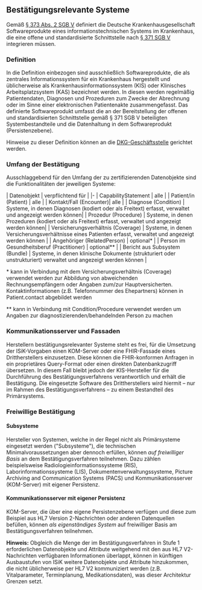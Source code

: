 ## Bestätigungsrelevante Systeme

Gemäß [§ 373 Abs. 2 SGB V](http://www.gesetze-im-internet.de/sgb_5/__373.html) definiert die Deutsche Krankenhausgesellschaft
Softwareprodukte eines informationstechnischen Systems im Krankenhaus, die eine offene und standardisierte Schnittstelle nach [§ 371 SGB V](http://www.gesetze-im-internet.de/sgb_5/__371.html)
integrieren müssen. 

### Definition
In die Definition einbezogen sind ausschließlich Softwareprodukte, die als zentrales
Informationssystem für ein Krankenhaus hergestellt und üblicherweise als
Krankenhausinformationssystem (KIS) oder Klinisches Arbeitsplatzsystem (KAS)
bezeichnet werden.
In diesen werden regelmäßig Patientendaten, Diagnosen und Prozeduren zum Zwecke der Abrechnung oder im Sinne einer elektronischen Patientenakte zusammengefasst.
Das definierte Softwareprodukt umfasst die an der
Bereitstellung der offenen und standardisierten Schnittstelle gemäß § 371 SGB V
beteiligten Systembestandteile und die Datenhaltung in dem Softwareprodukt (Persistenzebene).

Hinweise zu dieser Definition können an die [DKG-Geschäftsstelle](https://www.dkgev.de/dkg/verband-auf-einen-blick/geschaeftsstelle/) gerichtet werden.

### Umfang der Bestätigung
Ausschlaggebend für den Umfang der zu zertifizierenden Datenobjekte sind die Funktionalitäten der jeweiligen Systeme:

| Datenobjekt | verpflichtend für | 
|-
| CapabilityStatement | alle | 
| Patient/in (Patient) | alle |
| Kontakt/Fall (Encounter)| alle | 
| Diagnose (Condition) | Systeme, in denen Diagnosen (kodiert oder als Freitext) erfasst, verwaltet und angezeigt werden können|
| Prozedur (Procedure) | Systeme, in denen Prozeduren (kodiert oder als Freitext) erfasst, verwaltet und angezeigt werden können| 
| Versicherungsverhältnis (Coverage) | Systeme, in denen Versicherungsverhältnisse eines Patienten erfasst, verwaltet und angezeigt werden können | 
| Angehöriger (RelatedPerson) | optional* |
| Person im Gesundheitsberuf (Practitioner) | optional** |
| Bericht aus Subsystem (Bundle) | Systeme, in denen klinische Dokumente (strukturiert oder unstrukturiert) verwaltet und angezeigt werden können |

 \* kann in Verbindung mit dem Versicherungsverhältnis (Coverage) verwendet werden zur Abbildung von abweichenden Rechnungsempfängern oder Angaben zum/zur Hauptversicherten. Kontaktinformationen (z.B. Telefonnummer des Ehepartners) können in Patient.contact abgebildet werden
 
 \** kann in Verbindung mit Condition/Procedure verwendet werden um Angaben zur diagnostizierenden/behandelnden Person zu machen

### Kommunikationsserver und Fassaden
Herstellern bestätigungsrelevanter Systeme steht es frei, für die Umsetzung der ISiK-Vorgaben einen KOM-Server oder eine FHIR-Fassade eines Drittherstellers einzusetzen. Diese können die FHIR-konformen Anfragen in ein proprietäres Query-Format oder einen direkten Datenbankzugriff übersetzen. In diesem Fall bleibt jedoch der KIS-Hersteller für die Durchführung des Bestätigungsverfahrens verantwortlich und erhält die Bestätigung. Die eingesetzte Software des Drittherstellers wird hiermit – nur im Rahmen des Bestätigungsverfahrens – zu einem Bestandteil des Primärsystems.

### Freiwillige Bestätigung

#### Subsysteme
Hersteller von Systemen, welche in der Regel nicht als Primärsysteme eingesetzt werden ("Subsysteme"), die technischen Minimalvoraussetzungen aber dennoch erfüllen, können *auf freiwilliger Basis* an dem Bestätigungsverfahren teilnehmen. Dazu zählen beispielsweise Radiologieinformationssysteme (RIS), Laborinformationssysteme (LIS), Dokumentenverwaltungssysteme, Picture Archiving and Communication Systems (PACS) und Kommunikationsserver (KOM-Server) mit eigener Persistenz.


#### Kommunikationsserver mit eigener Persistenz
KOM-Server, die über eine eigene Persistenzebene verfügen und diese zum Beispiel aus HL7 Version 2-Nachrichten oder anderen Datenquellen befüllen, können *als eigenständiges System* auf freiwilliger Basis am Bestätigungsverfahren teilnehmen.

**Hinweis:** Obgleich die Menge der im Bestätigungsverfahren in Stufe 1 erforderlichen Datenobjekte und Attribute weitgehend mit den aus HL7 V2-Nachrichten verfügbaren Informationen überlappt, können in künftigen Ausbaustufen von ISiK weitere Datenobjekte und Attribute hinzukommen, die nicht üblicherweise per HL7 V2 kommuniziert werden (z.B. Vitalparameter, Terminplanung, Medikationsdaten), was dieser Architektur Grenzen setzt.


